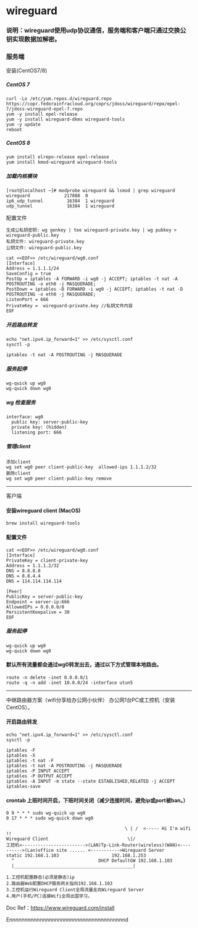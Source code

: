 # wireguard

### 说明：wireguard使用udp协议通信，服务端和客户端只通过交换公钥实现数据加解密。

### 服务端

安装(CentOS7/8)

##### CentOS 7

```
curl -Lo /etc/yum.repos.d/wireguard.repo https://copr.fedorainfracloud.org/coprs/jdoss/wireguard/repo/epel-7/jdoss-wireguard-epel-7.repo
yum -y install epel-release
yum -y install wireguard-dkms wireguard-tools
yum -y update
reboot
```
##### CentOS 8
```
yum install elrepo-release epel-release
yum install kmod-wireguard wireguard-tools
```

##### 加载内核模块
```
[root@localhost ~]# modprobe wireguard && lsmod | grep wireguard
wireguard             217088  0
ip6_udp_tunnel         16384  1 wireguard
udp_tunnel             16384  1 wireguard
```

配置文件
```
生成公私钥密钥: wg genkey | tee wireguard-private.key | wg pubkey > wireguard-public.key
私钥文件: wireguard-private.key
公钥文件: wireguard-public.key
```
```
cat <<EOF>> /etc/wireguard/wg0.conf
[Interface]
Address = 1.1.1.1/24
SaveConfig = true
PostUp = iptables -A FORWARD -i wg0 -j ACCEPT; iptables -t nat -A POSTROUTING -o eth0 -j MASQUERADE;
PostDown = iptables -D FORWARD -i wg0 -j ACCEPT; iptables -t nat -D POSTROUTING -o eth0 -j MASQUERADE;
ListenPort = 666
PrivateKey =  wireguard-private.key //私钥文件内容
EOF
```

##### 开启路由转发
```
echo "net.ipv4.ip_forward=1" >> /etc/sysctl.conf
sysctl -p

iptables -t nat -A POSTROUTING -j MASQUERADE
```

##### 服务起停
```
wg-quick up wg0
wg-quick down wg0
```

##### wg 检查服务
```
interface: wg0
  public key: server-public-key
  private key: (hidden)
  listening port: 666
```
##### 管理client

```
添加client
wg set wg0 peer client-public-key  allowed-ips 1.1.1.2/32
删除client
wg set wg0 peer client-public-key remove
```
---

客户端

#### 安装wireguard client (MacOS)
```
brew install wireguard-tools
```

#### 配置文件

```
cat <<EOF>> /etc/wireguard/wg0.conf
[Interface]
PrivateKey = client-private-key
Address = 1.1.1.2/32
DNS = 8.8.8.8
DNS = 8.8.4.4
DNS = 114.114.114.114

[Peer]
PublicKey = server-public-key
Endpoint = server-ip:666
AllowedIPs = 0.0.0.0/0
PersistentKeepalive = 30
EOF
```

##### 服务起停
```
wg-quick up wg0
wg-quick down wg0
```

#### 默认所有流量都会通过wg0转发出去，通过以下方式管理本地路由。
```
route -n delete -inet 0.0.0.0/1
route -q -n add -inet 10.0.0/24 -interface utun5
```

---

中继路由器方案（wifi分享给办公网小伙伴）
办公网1台PC或工控机（安装CentOS）。

#### 开启路由转发
```
echo "net.ipv4.ip_forward=1" >> /etc/sysctl.conf
sysctl -p

iptables -F
iptables -X
iptables -t nat -F
iptables -t nat -A POSTROUTING -j MASQUERADE
iptables -P INPUT ACCEPT
iptables -P OUTPUT ACCEPT
iptables -A INPUT -m state --state ESTABLISHED,RELATED -j ACCEPT
iptables-save
```
#### crontab 上班时间开启，下班时间关闭（减少连接时间，避免ip或port被ban。）
```
0 9 * * * sudo wg-quick up wg0
0 17 * * * sudo wg-quick down wg0
```

```
                                             \ | /  <----- Hi I'm wifi !!
Wireguard Client                              \|/ 
工控机<------------------------>(LAN)Tp-Link-Router(wireless)(WAN)<---------->(Lan)office site ...... <----------->Wireguard Server
static 192.168.1.103                    192.168.1.253
  ^                                DHCP DefaultGW 192.168.1.103
  |_____________________________________________|

1.工控机配置静态(必须是静态)ip
2.路由器Web配置DHCP服务网关指向192.168.1.103
3.工控机运行Wireguard Client全局流量走向Wireguard Server
4.用户(手机/PC)连接Wifi全局出国学习。

```

Doc Ref：https://www.wireguard.com/install

Ennnnnnnnnnnnnnnnnnnnnnnnnnnnnnnnnnnnnnd
